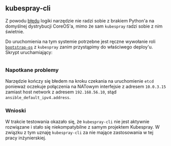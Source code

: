 
## kubespray-cli

Z powodu [błędu](https://github.com/kubespray/kubespray-cli/issues/120)
logiki narzędzie nie radzi sobie z brakiem Python'a na domyślnej dystrybucji 
CoreOS'a, mimo że sam `kubespray` radzi sobie z nim świetnie.

Do uruchomienia na tym systemie potrzebne jest ręczne wywołanie roli 
[`bootstrap-os`](https://github.com/kubernetes-incubator/kubespray/blob/master/roles/bootstrap-os/tasks/main.yml)
z `kubespray` zanim przystąpimy do właściwego deploy'u. Skrypt uruchamiający:

```{.bash include=ipxe-boot/bin/kubernetes-kubespray-cli.sh}
```

### Napotkane problemy

Narzędzie kończy się błedem na kroku czekania na uruchomienie `etcd` ponieważ
oczekuje połączenia na NATowym interfejsie z adresem `10.0.3.15` zamiast host network
z adresem `192.168.56.10`, stąd `ansible_default_ipv4.address`.

### Wnioski

W trakcie testowania okazało się, że `kubespray-cli` nie jest aktywnie 
rozwiązane i stało się niekompatybilne z samym projektem Kubespray.
W związku z tym uznaję `kubespray-cli` za nie mające zastosowania w tej pracy
inżynierskiej.
